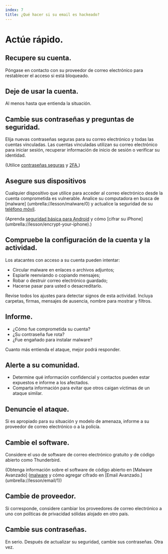 ```yaml
---
index: 7
title: ¿Qué hacer si su email es hackeado?
---
```

# Actúe rápido.

## Recupere su cuenta.

Póngase en contacto con su proveedor de correo electrónico para restablecer el acceso si está bloqueado.

## Deje de usar la cuenta.

Al menos hasta que entienda la situación.

## Cambie sus contraseñas y preguntas de seguridad.

Elija nuevas contraseñas seguras para su correo electrónico y todas las cuentas vinculadas. Las cuentas vinculadas utilizan su correo electrónico para iniciar sesión, recuperar información de inicio de sesión o verificar su identidad.

(Utilice [contraseñas seguras](umbrella://lesson/passwords/0) y [2FA.](umbrella://lesson/passwords/1))

## Asegure sus dispositivos

Cualquier dispositivo que utilice para acceder al correo electrónico desde la cuenta comprometida es vulnerable. Analice su computadora en busca de [malware] (umbrella://lesson/malware/0) y actualice la seguridad de su [teléfono móvil](umbrella://lesson/mobile-phones/0).

(Aprenda [seguridad básica para Android](umbrella://lesson/android) y cómo [cifrar su iPhone] (umbrella://lesson/encrypt-your-iphone).)

## Compruebe la configuración de la cuenta y la actividad.

Los atacantes con acceso a su cuenta pueden intentar:

*   Circular malware en enlaces o archivos adjuntos;
*   Espiarle reenviando o copiando mensajes;
*   Robar o destruir correo electrónico guardado;
*   Hacerse pasar para usted o desacreditarlo.

Revise todos los ajustes para detectar signos de esta actividad. Incluya carpetas, firmas, mensajes de ausencia, nombre para mostrar y filtros.

## Informe.

*   ¿Cómo fue comprometida su cuenta?
*   ¿Su contraseña fue rota?
*   ¿Fue engañado para instalar malware?

Cuanto más entienda el ataque, mejor podrá responder.

## Alerte a su comunidad.

*   Determine qué información confidencial y contactos pueden estar expuestos e informe a los afectados.
*   Comparta información para evitar que otros caigan víctimas de un ataque similar.

## Denuncie el ataque.

Si es apropiado para su situación y modelo de amenaza, informe a su proveedor de correo electrónico o a la policía.

## Cambie el software.

Considere el uso de software de correo electrónico gratuito y de código abierto como Thunderbird.

(Obtenga información sobre el software de código abierto en [Malware Avanzado] ([malware](umbrella://lesson/malware/1) y cómo agregar cifrado en [Email Avanzado.] (umbrella://lesson/email/1))

## Cambie de proveedor.

Si corresponde, considere cambiar los proveedores de correo electrónico a uno con políticas de privacidad sólidas alojado en otro país.

## Cambie sus contraseñas.

En serio. Después de actualizar su seguridad, cambie sus contraseñas. Otra vez.